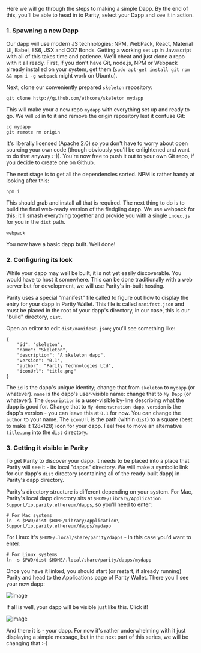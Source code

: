 Here we will go through the steps to making a simple Dapp. By the end of this, you'll be able to head in to Parity, select your Dapp and see it in action.

### 1. Spawning a new Dapp

Our dapp will use modern JS technologies; NPM, WebPack, React, Material UI, Babel, ES6, JSX and OO7 Bonds. Getting a working set up in Javascript with all of this takes time and patience. We'll cheat and just clone a repo with it all ready. First, if you don't have Git, node.js, NPM or Webpack already installed on your system, get them (`sudo apt-get install git npm && npm i -g webpack` might work on Ubuntu).

Next, clone our conveniently prepared `skeleton` repository:

```
git clone http://github.com/ethcore/skeleton mydapp
```

This will make your a new repo `mydapp` with everything set up and ready to go. We will `cd` in to it and remove the origin repository lest it confuse Git:

```
cd mydapp
git remote rm origin
```

It's liberally licensed (Apache 2.0) so you don't have to worry about open sourcing your own code (though obviously you'll be enlightened and want to do that anyway :-)). You're now free to push it out to your own Git repo, if you decide to create one on Github.

The next stage is to get all the dependencies sorted. NPM is rather handy at looking after this:

```
npm i
```

This should grab and install all that is required. The next thing to do is to build the final web-ready version of the fledgling dapp. We use webpack for this; it'll smash everything together and provide you with a single `index.js` for you in the `dist` path.

```
webpack
```

You now have a basic dapp built. Well done!

### 2. Configuring its look

While your dapp may well be built, it is not yet easily discoverable. You would have to host it somewhere. This can be done traditionally with a web server but for development, we will use Parity's in-built hosting.

Parity uses a special "manifest" file called to figure out how to display the entry for your dapp in Parity Wallet. This file is called `manifest.json` and must be placed in the root of your dapp's directory, in our case, this is our "build" directory, `dist`.

Open an editor to edit `dist/manifest.json`; you'll see something like:

```
{
	"id": "skeleton",
	"name": "Skeleton",
	"description": "A skeleton dapp",
	"version": "0.1",
	"author": "Parity Technologies Ltd",
	"iconUrl": "title.png"
}
```

The `id` is the dapp's unique identity; change that from `skeleton` to `mydapp` (or whatever). `name` is the dapp's user-visible name: change that to `My Dapp` (or whatever). The `description` is a user-visible by-line describing what the dapp is good for. Change that to `My demonstration dapp`. `version` is the dapp's version - you can leave this at `0.1` for now. You can change the `author` to your name. The `iconUrl` is the path (within `dist`) to a square (best to make it 128x128) icon for your dapp. Feel free to move an alternative `title.png` into the `dist` directory.

### 3. Getting it visible in Parity

To get Parity to discover your dapp, it needs to be placed into a place that Parity will see it - its local "dapps" directory. We will make a symbolic link for our dapp's `dist` directory (containing all of the ready-built dapp) in Parity's dapp directory.

Parity's directory structure is different depending on your system. For Mac, Parity's local dapp directory sits at `$HOME/Library/Application Support/io.parity.ethereum/dapps`, so you'll need to enter:

```
# For Mac systems
ln -s $PWD/dist $HOME/Library/Application\ Support/io.parity.ethereum/dapps/mydapp
```

For Linux it's `$HOME/.local/share/parity/dapps` - in this case you'd want to enter:

```
# For Linux systems
ln -s $PWD/dist $HOME/.local/share/parity/dapps/mydapp
```

Once you have it linked, you should start (or restart, if already running) Parity and head to the Applications page of Parity Wallet. There you'll see your new dapp:

![image](https://cloud.githubusercontent.com/assets/138296/22691049/93a60bde-ed06-11e6-97ab-54eb276b2fb5.png)

If all is well, your dapp will be visible just like this. Click it!

![image](https://cloud.githubusercontent.com/assets/138296/22691408/5c39c5a8-ed08-11e6-99cb-4390480a501f.png)

And there it is - your dapp. For now it's rather underwhelming with it just displaying a simple message, but in the next part of this series, we will be changing that :-)